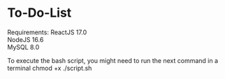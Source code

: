 # To-Do-List

Requirements:
	ReactJS 17.0  
	NodeJS 16.6  
	MySQL 8.0  
	
To execute the bash script, you might need to run the next command in a terminal
	chmod +x ./script.sh
